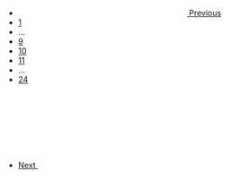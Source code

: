 
<nav aria-label="Pagination" class="usa-pagination">
  <ul class="usa-pagination__list">
    <li class="usa-pagination__item usa-pagination__arrow">
      <a
        href="javascript:void(0);"
        class="usa-pagination__link usa-pagination__previous-page"
        aria-label="Previous page"
        ><svg class="usa-icon" aria-hidden="true" role="img">
          <use xlink:href="/assets/img/sprite.svg#navigate_before"></use>
        </svg>
        <span class="usa-pagination__link-text">Previous</span></a
      >
    </li>
    <li class="usa-pagination__item usa-pagination__page-no">
      <a
        href="javascript:void(0);"
        class="usa-pagination__button"
        aria-label="Page 1"
        >1</a
      >
    </li>
    <li
      class="usa-pagination__item usa-pagination__overflow"
      role="presentation"
    >
      <span>…</span>
    </li>
    <li class="usa-pagination__item usa-pagination__page-no">
      <a
        href="javascript:void(0);"
        class="usa-pagination__button"
        aria-label="Page 9"
        >9</a
      >
    </li>
    <li class="usa-pagination__item usa-pagination__page-no current">
      <a
        href="javascript:void(0);"
        class="usa-pagination__button"
        aria-label="Page 10"
        aria-current="page"
        >10</a
      >
    </li>
    <li class="usa-pagination__item usa-pagination__page-no">
      <a
        href="javascript:void(0);"
        class="usa-pagination__button"
        aria-label="Page 11"
        >11</a
      >
    </li>
    <li
      class="usa-pagination__item usa-pagination__overflow"
      role="presentation"
    >
      <span>…</span>
    </li>
    <li class="usa-pagination__item usa-pagination__page-no">
      <a
        href="javascript:void(0);"
        class="usa-pagination__button"
        aria-label="Last page, page 24"
        >24</a
      >
    </li>
    <li class="usa-pagination__item usa-pagination__arrow">
      <a
        href="javascript:void(0);"
        class="usa-pagination__link usa-pagination__next-page"
        aria-label="Next page"
        ><span class="usa-pagination__link-text">Next </span
        ><svg class="usa-icon" aria-hidden="true" role="img">
          <use xlink:href="/assets/img/sprite.svg#navigate_next"></use></svg
      ></a>
    </li>
  </ul>
</nav>